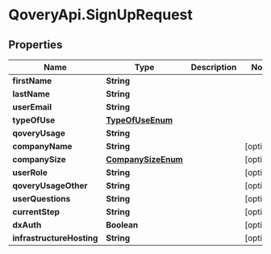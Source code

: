 # QoveryApi.SignUpRequest

## Properties

Name | Type | Description | Notes
------------ | ------------- | ------------- | -------------
**firstName** | **String** |  | 
**lastName** | **String** |  | 
**userEmail** | **String** |  | 
**typeOfUse** | [**TypeOfUseEnum**](TypeOfUseEnum.md) |  | 
**qoveryUsage** | **String** |  | 
**companyName** | **String** |  | [optional] 
**companySize** | [**CompanySizeEnum**](CompanySizeEnum.md) |  | [optional] 
**userRole** | **String** |  | [optional] 
**qoveryUsageOther** | **String** |  | [optional] 
**userQuestions** | **String** |  | [optional] 
**currentStep** | **String** |  | [optional] 
**dxAuth** | **Boolean** |  | [optional] 
**infrastructureHosting** | **String** |  | [optional] 


